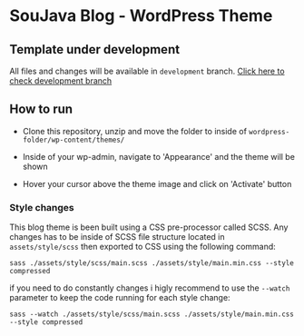 # SouJava Blog - WordPress Theme

## Template under development

All files and changes will be available in `development` branch. [Click here to check development branch](https://github.com/Wilian-N-Silva/soujava-blog-theme/tree/development)

## How to run

- Clone this repository, unzip and move the folder to inside of `wordpress-folder/wp-content/themes/`

- Inside of your wp-admin, navigate to 'Appearance' and the theme will be shown

- Hover your cursor above the theme image and click on 'Activate' button

### Style changes

This blog theme is been built using a CSS pre-processor called SCSS. Any changes has to be inside of SCSS file structure located in `assets/style/scss` then exported to CSS using the following command:

```console
sass ./assets/style/scss/main.scss ./assets/style/main.min.css --style compressed
```

if you need to do constantly changes i higly recommend to use the `--watch` parameter to keep the code running for each style change:

```console
sass --watch ./assets/style/scss/main.scss ./assets/style/main.min.css --style compressed
```
